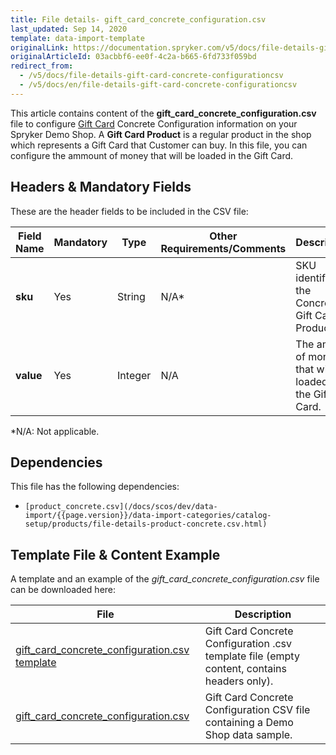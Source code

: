 ```yaml
---
title: File details- gift_card_concrete_configuration.csv
last_updated: Sep 14, 2020
template: data-import-template
originalLink: https://documentation.spryker.com/v5/docs/file-details-gift-card-concrete-configurationcsv
originalArticleId: 03acbbf6-ee0f-4c2a-b665-6fd733f059bd
redirect_from:
  - /v5/docs/file-details-gift-card-concrete-configurationcsv
  - /v5/docs/en/file-details-gift-card-concrete-configurationcsv
---
```


This article contains content of the **gift_card_concrete_configuration.csv** file to configure [Gift Card](/docs/scos/user/features/{{page.version}}/gift-cards-feature-overview.html) Concrete Configuration information on your Spryker Demo Shop. A **Gift Card Product** is a regular product in the shop which represents a Gift Card that Customer can buy. In this file,  you can configure the ammount of money that will be loaded in the Gift Card.

## Headers & Mandatory Fields 
These are the header fields to be included in the CSV file:

| Field Name | Mandatory | Type | Other Requirements/Comments | Description |
| --- | --- | --- | --- | --- |
| **sku** | Yes | String |N/A* | SKU identifier of the Concrete Gift Card Product. |
| **value** | Yes | Integer |N/A |The amount of money that will be loaded in the Gift Card.  |
*N/A: Not applicable.

## Dependencies

This file has the following dependencies:
*     [product_concrete.csv](/docs/scos/dev/data-import/{{page.version}}/data-import-categories/catalog-setup/products/file-details-product-concrete.csv.html)

## Template File & Content Example
A template and an example of the *gift_card_concrete_configuration.csv*  file can be downloaded here:

| File | Description |
| --- | --- |
| [gift_card_concrete_configuration.csv template]() | Gift Card Concrete Configuration .csv template file (empty content, contains headers only). |
| [gift_card_concrete_configuration.csv]() | Gift Card Concrete Configuration CSV file containing a Demo Shop data sample. |

